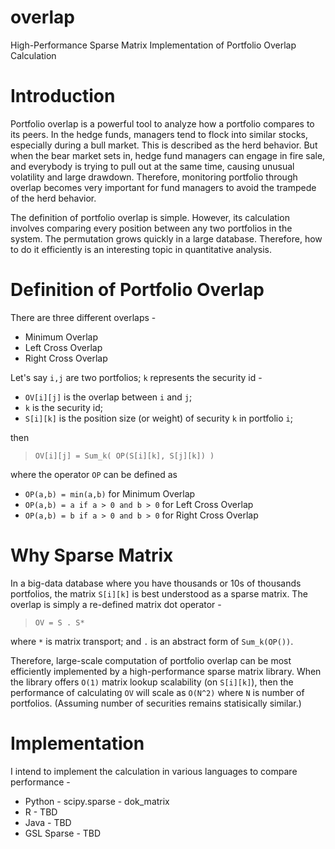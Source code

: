 overlap
=======

High-Performance Sparse Matrix Implementation of Portfolio Overlap Calculation

# Introduction

Portfolio overlap is a powerful tool to analyze how a portfolio compares to its peers. In the hedge funds, managers tend to flock into similar stocks, especially during a bull market. This is described as the herd behavior. But when the bear market sets in, hedge fund managers can engage in fire sale, and everybody is trying to pull out at the same time, causing unusual volatility and large drawdown. Therefore, monitoring portfolio through overlap becomes very important for fund managers to avoid the trampede of the herd behavior.

The definition of portfolio overlap is simple. However, its calculation involves comparing every position between any two portfolios in the system. The permutation grows quickly in a large database. Therefore, how to do it efficiently is an interesting topic in quantitative analysis.

# Definition of Portfolio Overlap

There are three different overlaps -
* Minimum Overlap
* Left Cross Overlap
* Right Cross Overlap

Let's say `i,j` are two portfolios; `k` represents the security id -
* `OV[i][j]` is the overlap between `i` and `j`; 
* `k` is the security id;
* `S[i][k]` is the position size (or weight) of security `k` in portfolio `i`;

then 

> `OV[i][j] = Sum_k( OP(S[i][k], S[j][k]) )`

where the operator `OP` can be defined as
* `OP(a,b) = min(a,b)` for Minimum Overlap
* `OP(a,b) = a if a > 0 and b > 0` for Left Cross Overlap
* `OP(a,b) = b if a > 0 and b > 0` for Right Cross Overlap

# Why Sparse Matrix

In a big-data database where you have thousands or 10s of thousands portfolios, the matrix `S[i][k]` is best understood as a sparse matrix. The overlap is simply a re-defined matrix dot operator -

> `OV = S . S*` 

where `*` is matrix transport; and `.` is an abstract form of `Sum_k(OP())`.

Therefore, large-scale computation of portfolio overlap can be most efficiently implemented by a high-performance sparse matrix library. When the library offers `O(1)` matrix lookup scalability (on `S[i][k]`), then the performance of calculating `OV` will scale as `O(N^2)` where `N` is number of portfolios. (Assuming number of securities remains statisically similar.)

# Implementation

I intend to implement the calculation in various languages to compare performance -
* Python - scipy.sparse - dok_matrix
* R - TBD
* Java - TBD
* GSL Sparse - TBD

